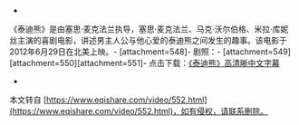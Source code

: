-
《泰迪熊》是由塞思·麦克法兰执导，塞思·麦克法兰、马克·沃尔伯格、米拉·库妮丝主演的喜剧电影，讲述男主人公与他心爱的泰迪熊之间发生的趣事。该电影于2012年6月29日在北美上映。-
\[attachment=548\]-
剧照：-
\[attachment=549\]\[attachment=550\]\[attachment=551\]-
点击下载：[《泰迪熊》高清晰中文字幕](thunder://QUFodHRwOi8vNjEuMTgwLjIxNy45MS9kb3duLyU1QnRhaWRpeGlvbmclRTklQUIlOTglRTYlQjglODUlRTYlOTklQjAlRTUlOEUlOUYlRTUlODglOUIlRTQlQjglQUQlRTYlOTYlODclRTUlQUQlOTclRTUlQjklOTUlRTklQTYlOTYlRTUlOEYlOTElNUQucm12Yj9jdHM9MjAxMzcxNDUzMiZjdHA9MTIwLjYuMjE2LjEwMCZjdHQ9MTM0MzA1MTUzNyZsaW1pdD0xJmN0az0zZDlkYTRmM2U5OTBmNWViNzNmZDVhYjlmZDhiMmVkMCZjaGs9MDUyYzAzN2JiNGQ0OTNkZTc0MDg5Mjk1YmQ4MGMxZjQtNTc1OTM5ODQwWlo=/,1)

-

本文转自 [https://www.eqishare.com/video/552.html](https://www.eqishare.com/video/552.html)，如有侵权，请联系删除。